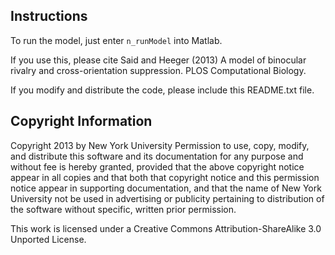 Instructions
-------------

To run the model, just enter
`n_runModel`
into Matlab.

If you use this, please cite
Said and Heeger (2013) A model of binocular rivalry and cross-orientation
suppression. PLOS Computational Biology.

If you modify and distribute the code, please include this README.txt file.

Copyright Information
-------------

Copyright 2013 by New York University
Permission to use, copy, modify, and distribute this software and its documentation for any purpose and without fee is hereby granted, provided that the above copyright notice appear in all copies and that both that copyright notice and this permission notice appear in supporting documentation, and that the name of New York University not be used in advertising or publicity pertaining to distribution of the software without specific, written prior permission.

This work is licensed under a Creative Commons Attribution-ShareAlike 3.0 Unported License.
